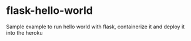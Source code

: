 # flask-hello-world
Sample example to run hello world with flask, containerize it and deploy it into the heroku
